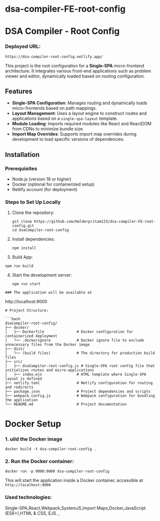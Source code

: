 # dsa-compiler-FE-root-config
# DSA Compiler - Root Config
### Deployed URL:
```
https://dsa-compiler-root-config.netlify.app/
 ```
This project is the root configuration for a **Single-SPA** micro-frontend architecture. It integrates various front-end applications such as problem viewer and editor, dynamically loaded based on routing configuration.

## Features

- **Single-SPA Configuration**: Manages routing and dynamically loads micro-frontends based on path mappings.
- **Layout Management**: Uses a layout engine to construct routes and applications based on a `single-spa-layout` template.
- **Module Loading**: Imports required modules like React and ReactDOM from CDNs to minimize bundle size.
- **Import Map Overrides**: Supports import map overrides during development to load specific versions of dependencies.

## Installation

### Prerequisites

- Node.js (version 18 or higher)
- Docker (optional for containerized setup)
- Netlify account (for deployment)

### Steps to Set Up Locally

1. Clone the repository:
   ```
   git clone https://github.com/Halderpritam123/dsa-compiler-FE-root-config.git
   cd dsaCompiler-root-config
   ```
2. Install dependencies:
   ```
   npm install
   ```
3. Build App:
  ```
  npm run build
  ```
4. Start the development server:
   ```
   npm run start
  ```
### The application will be available at
  ```
http://localhost:9000
  ```
# Project Structure:

  ```bash
dsaCompiler-root-config/
├── docker/
│   ├── Dockerfile               # Docker configuration for containerized deployment
│   └── .dockerignore            # Docker ignore file to exclude unnecessary files from the Docker image
├── dist/
│   └── (build files)            # The directory for production build files
├── src/
│   ├── dsaCompiler-root-config.js # Single-SPA root config file that initializes routes and micro-applications
│   ├── index.ejs                # HTML template where Single-SPA layout is defined
├── netlify.toml                 # Netlify configuration for routing and redirects
├── package.json                 # Project dependencies and scripts
├── webpack.config.js            # Webpack configuration for bundling the application
└── README.md                    # Project documentation
  ```
# Docker Setup
### 1. uild the Docker image
```
docker build -t dsa-compiler-root-config .
```
### 2. Run the Docker container:
```
docker run -p 9000:9000 dsa-compiler-root-config
```
This will start the application inside a Docker container, accessible at ` http://localhost:9000 `

### Used technologies:

Single-SPA,React,Webpack,SystemJS,Import Maps,Docker,JavaScript (ES6+),HTML & CSS, EJS.
,


   
